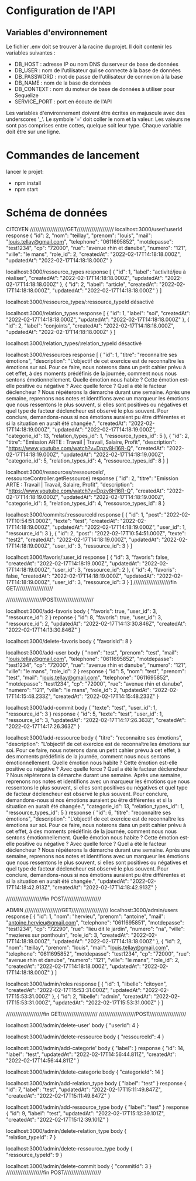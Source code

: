 # Configuration de l'API

## Variables d'environnement

Le fichier .env doit se trouver à la racine du projet. Il doit contenir les variables suivantes :
* DB_HOST : adresse IP ou nom DNS du serveur de base de données
* DB_USER : nom de l'utilisateur qui se connecte à la base de données
* DB_PASSWORD : mot de passe de l'utilisateur de connexion à la base
* DB_NAME : nom de la base de données
* DB_CONTEXT : nom du moteur de base de données à utiliser pour Sequelize
* SERVICE_PORT : port en écoute de l'API

Les variables d'environnement doivent être écrites en majuscule avec des underscores '_'. Le symbole '=' doit coller le nom et la valeur. Les valeurs ne sont pas comprises entre cottes, quelque soit leur type. Chaque variable doit être sur une ligne.


# Commandes de lancement

lancer le projet:
- npm install
- npm start

# Schéma de données

CITOYEN
////////////////////GET////////////////////
localhost:3000/user/:userId
response {
    "id": 2,
    "nom": "teillay",
    "prenom": "louis",
    "mail": "louis.tellay@gmail.com",
    "telephone": "0611695852",
    "motdepasse": "test1234",
    "cp": "72000",
    "rue": "avenue rhin et danube",
    "numero": "121",
    "ville": "le mans",
    "role_id": 2,
    "createdAt": "2022-02-17T14:18:18.000Z",
    "updatedAt": "2022-02-17T14:18:18.000Z"
}

localhost:3000/ressource_types
response [
    {
        "id": 1,
        "label": "activité/jeu à réaliser",
        "createdAt": "2022-02-17T14:18:18.000Z",
        "updatedAt": "2022-02-17T14:18:18.000Z"
    },
    {
        "id": 2,
        "label": "article",
        "createdAt": "2022-02-17T14:18:18.000Z",
        "updatedAt": "2022-02-17T14:18:18.000Z"
    }
]

localhost:3000/ressource_types/:ressource_typeId
désactivé

localhost:3000/relation_types
response [
    {
        "id": 1,
        "label": "soi",
        "createdAt": "2022-02-17T14:18:18.000Z",
        "updatedAt": "2022-02-17T14:18:18.000Z"
    },
    {
        "id": 2,
        "label": "conjoints",
        "createdAt": "2022-02-17T14:18:18.000Z",
        "updatedAt": "2022-02-17T14:18:18.000Z"
    }
]

localhost:3000/relation_types/:relation_typeId
désactivé 

localhost:3000/ressources
response [
    {
        "id": 1,
        "titre": "reconnaitre ses émotions",
        "description": "L’objectif de cet exercice est de reconnaître les émotions sur soi. Pour ce faire, nous noterons dans un petit cahier prévu à cet effet, à des moments prédéfinis de la journée, comment nous nous sentons émotionnellement. Quelle émotion nous habite ? Cette émotion est-elle positive ou négative ? Avec quelle force ? Quel a été le facteur déclencheur ? Nous répèterons la démarche durant une semaine. Après une semaine, reprenons nos notes et identifions avec un marqueur les émotions que nous ressentons le plus souvent, si elles sont positives ou négatives et quel type de facteur déclencheur est observé le plus souvent. Pour conclure, demandons-nous si nos émotions auraient pu être différentes et si la situation en aurait été changée.",
        "createdAt": "2022-02-17T14:18:19.000Z",
        "updatedAt": "2022-02-17T14:18:19.000Z",
        "categorie_id": 13,
        "relation_types_id": 1,
        "ressource_types_id": 5
    },
    {
        "id": 2,
        "titre": "Emission ARTE : Travail | Travail, Salaire, Profit",
        "description": "https://www.youtube.com/watch?v=Dpzv8H16R-Q",
        "createdAt": "2022-02-17T14:18:19.000Z",
        "updatedAt": "2022-02-17T14:18:19.000Z",
        "categorie_id": 5,
        "relation_types_id": 4,
        "ressource_types_id": 8
    }
]

localhost:3000/ressources/:ressourceId', ressourceController.getRessource)
response {
    "id": 2,
    "titre": "Emission ARTE : Travail | Travail, Salaire, Profit",
    "description": "https://www.youtube.com/watch?v=Dpzv8H16R-Q",
    "createdAt": "2022-02-17T14:18:19.000Z",
    "updatedAt": "2022-02-17T14:18:19.000Z",
    "categorie_id": 5,
    "relation_types_id": 4,
    "ressource_types_id": 8
}


localhost:3000/commits/:ressourceId
response [
    {
        "id": 1,
        "post": "2022-02-17T10:54:51.000Z",
        "texte": "test",
        "createdAt": "2022-02-17T14:18:19.000Z",
        "updatedAt": "2022-02-17T14:18:19.000Z",
        "user_id": 1,
        "ressource_id": 3
    },
    {
        "id": 2,
        "post": "2022-02-17T10:54:51.000Z",
        "texte": "test2",
        "createdAt": "2022-02-17T14:18:19.000Z",
        "updatedAt": "2022-02-17T14:18:19.000Z",
        "user_id": 3,
        "ressource_id": 3
    }
]


localhost:3000/favoris/:user_id
response [
    {
        "id": 3,
        "favoris": false,
        "createdAt": "2022-02-17T14:18:19.000Z",
        "updatedAt": "2022-02-17T14:18:19.000Z",
        "user_id": 3,
        "ressource_id": 2
    },
    {
        "id": 4,
        "favoris": false,
        "createdAt": "2022-02-17T14:18:19.000Z",
        "updatedAt": "2022-02-17T14:18:19.000Z",
        "user_id": 3,
        "ressource_id": 3
    }
]
////////////////////fin GET////////////////////

////////////////////POST////////////////////

localhost:3000/add-favoris
body {
        "favoris": true,
        "user_id": 3,
        "ressource_id": 2
}
reponse {
    "id": 8,
    "favoris": true,
    "user_id": 3,
    "ressource_id": 2,
    "updatedAt": "2022-02-17T14:13:30.846Z",
    "createdAt": "2022-02-17T14:13:30.846Z"
}

localhost:3000/delete-favoris
body {
        "favorisId": 8
}

localhost:3000/add-user
body {
    "nom": "test",
    "prenom": "test",
    "mail": "louis.tellay@gmail.com",
    "telephone": "0611695852",
    "motdepasse": "test1234",
    "cp": "72000",
    "rue": "avenue rhin et danube",
    "numero": "121",
    "ville": "le mans",
    "role_id": 2
}
response {
    "id": 5,
    "nom": "test",
    "prenom": "test",
    "mail": "louis.tellay@gmail.com",
    "telephone": "0611695852",
    "motdepasse": "test1234",
    "cp": "72000",
    "rue": "avenue rhin et danube",
    "numero": "121",
    "ville": "le mans",
    "role_id": 2,
    "updatedAt": "2022-02-17T14:15:48.233Z",
    "createdAt": "2022-02-17T14:15:48.233Z"
}

localhost:3000/add-commit
body {
        "texte": "test",
        "user_id": 1,
        "ressource_id": 3
}
response {
    "id": 5,
    "texte": "test",
    "user_id": 1,
    "ressource_id": 3,
    "updatedAt": "2022-02-17T14:17:26.363Z",
    "createdAt": "2022-02-17T14:17:26.363Z"
}

localhost:3000/add-ressource
body {
        "titre": "reconnaitre ses émotions",
        "description": "L’objectif de cet exercice est de reconnaître les émotions sur soi. Pour ce faire, nous noterons dans un petit cahier prévu à cet effet, à des moments prédéfinis de la journée, comment nous nous sentons émotionnellement. Quelle émotion nous habite ? Cette émotion est-elle positive ou négative ? Avec quelle force ? Quel a été le facteur déclencheur ? Nous répèterons la démarche durant une semaine. Après une semaine, reprenons nos notes et identifions avec un marqueur les émotions que nous ressentons le plus souvent, si elles sont positives ou négatives et quel type de facteur déclencheur est observé le plus souvent. Pour conclure, demandons-nous si nos émotions auraient pu être différentes et si la situation en aurait été changée.",
        "categorie_id": 13,
        "relation_types_id": 1,
        "ressource_types_id": 5
} 
response
{
    "id": 6,
    "titre": "reconnaitre ses émotions",
    "description": "L’objectif de cet exercice est de reconnaître les émotions sur soi. Pour ce faire, nous noterons dans un petit cahier prévu à cet effet, à des moments prédéfinis de la journée, comment nous nous sentons émotionnellement. Quelle émotion nous habite ? Cette émotion est-elle positive ou négative ? Avec quelle force ? Quel a été le facteur déclencheur ? Nous répèterons la démarche durant une semaine. Après une semaine, reprenons nos notes et identifions avec un marqueur les émotions que nous ressentons le plus souvent, si elles sont positives ou négatives et quel type de facteur déclencheur est observé le plus souvent. Pour conclure, demandons-nous si nos émotions auraient pu être différentes et si la situation en aurait été changée.",
    "updatedAt": "2022-02-17T14:18:42.913Z",
    "createdAt": "2022-02-17T14:18:42.913Z"
}

////////////////////fin POST////////////////////

ADMIN
////////////////////GET////////////////////
localhost:3000/admin/users
response [
    {
        "id": 1,
        "nom": "hervieu",
        "prenom": "antoine",
        "mail": "antoine.hervieu@gmail.com",
        "telephone": "0611695851",
        "motdepasse": "test1234",
        "cp": "72290",
        "rue": "lieu dit le jardin",
        "numero": "na",
        "ville": "mezieres sur ponthouin",
        "role_id": 3,
        "createdAt": "2022-02-17T14:18:18.000Z",
        "updatedAt": "2022-02-17T14:18:18.000Z"
    },
    {
        "id": 2,
        "nom": "teillay",
        "prenom": "louis",
        "mail": "louis.tellay@gmail.com",
        "telephone": "0611695852",
        "motdepasse": "test1234",
        "cp": "72000",
        "rue": "avenue rhin et danube",
        "numero": "121",
        "ville": "le mans",
        "role_id": 2,
        "createdAt": "2022-02-17T14:18:18.000Z",
        "updatedAt": "2022-02-17T14:18:18.000Z"
    }
]

localhost:3000/admin/roles
response [
    {
        "id": 1,
        "libelle": "citoyen",
        "createdAt": "2022-02-17T15:53:31.000Z",
        "updatedAt": "2022-02-17T15:53:31.000Z"
    },
    {
        "id": 2,
        "libelle": "admin",
        "createdAt": "2022-02-17T15:53:31.000Z",
        "updatedAt": "2022-02-17T15:53:31.000Z"
    }
]

////////////////////fin GET////////////////////
////////////////////POST////////////////////

localhost:3000/admin/delete-user'
body {
        "userId": 4
}

localhost:3000/admin/delete-ressource
body {
        "ressourceId": 4
}

localhost:3000/admin/add-categorie'
body {
    "label": 
}
response {
    "id": 14,
    "label": "test",
    "updatedAt": "2022-02-17T14:56:44.811Z",
    "createdAt": "2022-02-17T14:56:44.811Z"
}

localhost:3000/admin/delete-categorie
body {
        "categorieId": 14
}

localhost:3000/admin/add-relation_type
body { 
        "label": "test"
}
response {
    "id": 7,
    "label": "test",
    "updatedAt": "2022-02-17T15:11:49.847Z",
    "createdAt": "2022-02-17T15:11:49.847Z"
}

localhost:3000/admin/add-ressource_type
body { 
        "label": "test"
} response {
    "id": 9,
    "label": "test",
    "updatedAt": "2022-02-17T15:12:39.101Z",
    "createdAt": "2022-02-17T15:12:39.101Z"
}

localhost:3000/admin/delete-relation_type
body {       
    "relation_typeId": 7
}

localhost:3000/admin/delete-ressource_type
body {       
    "ressource_typeId": 9
}

localhost:3000/admin/delete-commit
body {
    "commitId": 3
}
////////////////////fin POST////////////////////